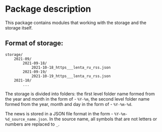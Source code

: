 Package description
===
This package contains modules that working with the storage and the storage itself.

## Format of storage:

    storage/
        2021-09/
            2021-09-18/
                2021-10-18_https___lenta_ru_rss.json
            2021-09-19/
                2021-10-19_https___lenta_ru_rss.json
        2021-10/
            ...

The storage is divided into folders: 
the first level folder name formed from the year and month in the form of - `%Y-%m`, 
the second level folder name formed from the year, month and day in the form of - `%Y-%m-%d`.

The news is stored in a JSON file format in the form - `%Y-%m-%d_source_name.json`.
In the source name, all symbols that are not letters or numbers are replaced to `_`.